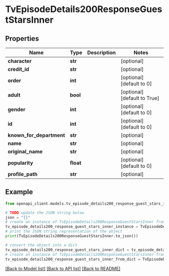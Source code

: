 # TvEpisodeDetails200ResponseGuestStarsInner


## Properties

Name | Type | Description | Notes
------------ | ------------- | ------------- | -------------
**character** | **str** |  | [optional] 
**credit_id** | **str** |  | [optional] 
**order** | **int** |  | [optional] [default to 0]
**adult** | **bool** |  | [optional] [default to True]
**gender** | **int** |  | [optional] [default to 0]
**id** | **int** |  | [optional] [default to 0]
**known_for_department** | **str** |  | [optional] 
**name** | **str** |  | [optional] 
**original_name** | **str** |  | [optional] 
**popularity** | **float** |  | [optional] [default to 0]
**profile_path** | **str** |  | [optional] 

## Example

```python
from openapi_client.models.tv_episode_details200_response_guest_stars_inner import TvEpisodeDetails200ResponseGuestStarsInner

# TODO update the JSON string below
json = "{}"
# create an instance of TvEpisodeDetails200ResponseGuestStarsInner from a JSON string
tv_episode_details200_response_guest_stars_inner_instance = TvEpisodeDetails200ResponseGuestStarsInner.from_json(json)
# print the JSON string representation of the object
print(TvEpisodeDetails200ResponseGuestStarsInner.to_json())

# convert the object into a dict
tv_episode_details200_response_guest_stars_inner_dict = tv_episode_details200_response_guest_stars_inner_instance.to_dict()
# create an instance of TvEpisodeDetails200ResponseGuestStarsInner from a dict
tv_episode_details200_response_guest_stars_inner_from_dict = TvEpisodeDetails200ResponseGuestStarsInner.from_dict(tv_episode_details200_response_guest_stars_inner_dict)
```
[[Back to Model list]](../README.md#documentation-for-models) [[Back to API list]](../README.md#documentation-for-api-endpoints) [[Back to README]](../README.md)


